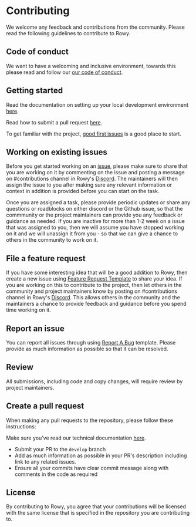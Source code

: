 # Contributing

We welcome any feedback and contributions from the community. Please read the
following guidelines to contribute to Rowy.

## Code of conduct

We want to have a welcoming and inclusive environment, towards this please read
and follow our
[our code of conduct](https://github.com/rowyio/rowy/blob/main/CODE_OF_CONDUCT.md).

## Getting started

Read the documentation on setting up your local development environment
[here](https://docs.rowy.io/setup/install#option-2-manual-install).

Read how to submit a pull request [here](https://docs.rowy.io/contributing).

To get familiar with the project,
[good first issues](https://github.com/rowyio/rowy/projects/3) is a good place
to start.

## Working on existing issues



Before you get started working on an [issue](https://github.com/rowyio/rowy/issues), please make sure to share that you are working on it by commenting on the issue and posting a message on #contributions channel in Rowy's [Discord](https://discord.com/invite/fjBugmvzZP). The maintainers will then assign the issue to you after making sure any relevant information or context in addition is provided before you can start on the task.

Once you are assigned a task, please provide periodic updates or share any questions or roadblocks on either discord or the Github issue, so that the commmunity or the project maintainers can provide you any feedback or guidance as needed. If you are inactive for more than 1-2 week on a issue that was assigned to you, then we will assume you have stopped working on it and we will unassign it from you - so that we can give a chance to others in the community to work on it.

## File a feature request

If you have some interesting idea that will be a good addition to Rowy, then
create a new issue using
[Feature Request Template](https://github.com/rowyio/rowy/issues/new?assignees=&labels=&template=feature_request.md)
to share your idea. If you are working on this to contribute to the project,
then let others in the community and project maintainers know by posting on
#contributions channel in Rowy's
[Discord](https://discord.com/invite/fjBugmvzZP). This allows others in the
community and the maintainers a chance to provide feedback and guidance before
you spend time working on it.

## Report an issue

You can report all issues through using
[Report A Bug](https://github.com/rowyio/rowy/issues/new?assignees=&labels=&template=bug_report.md)
template. Please provide as much information as possible so that it can be
resolved.

## Review

All submissions, including code and copy changes, will require review by project
maintainers.

## Create a pull request

When making any pull requests to the repository, please follow these
instructions:

Make sure you’ve read our technical documentation
[here](https://docs.rowy.io/contributing).

- Submit your PR to the `develop` branch
- Add as much information as possible in your PR's description including link to
  any related issues.
- Ensure all your commits have clear commit message along with comments in the
  code as required

## License

By contributing to Rowy, you agree that your contributions will be licensed with
the same license that is specified in the repository you are contributing to.
